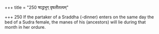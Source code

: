 +++
title = "250 श्राद्धभुग् वृषलीतल्पम्"

+++
250	If the partaker of a Sraddha (-dinner) enters on the same day the bed of a Sudra female, the manes of his (ancestors) will lie during that month in her ordure.